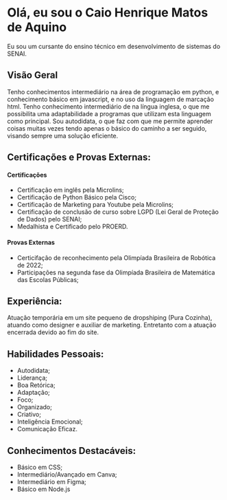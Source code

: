 # Olá, eu sou o Caio Henrique Matos de Aquino
Eu sou um cursante do ensino técnico em desenvolvimento de sistemas do SENAI.

## Visão Geral
Tenho conhecimentos intermediário na área de programação em python, e conhecimento básico em javascript, e no uso da linguagem de marcação html. Tenho conhecimento intermediário de na língua inglesa, o que me possibilita uma adaptabilidade a programas que utilizam esta linguagem como principal. Sou autodidata, o que faz com que me permite aprender coisas muitas vezes tendo apenas o básico do caminho a ser seguido, visando sempre uma solução eficiente.

## Certificações e Provas Externas:
#### Certificações
* Certificação em inglês pela Microlins;
* Certificação de Python Básico pela Cisco;
* Certificação de Marketing para Youtube pela Microlins;
* Certificação de conclusão de curso sobre LGPD (Lei Geral de Proteção de Dados) pelo SENAI;
* Medalhista e Certificado pelo PROERD.
#### Provas Externas
* Certicifação de reconhecimento pela Olimpíada Brasileira de Robótica de 2022;
* Participações na segunda fase da Olimpíada Brasileira de Matemática das Escolas Públicas;

## Experiência:
Atuação temporária em um site pequeno de dropshiping (Pura Cozinha), atuando como designer e auxiliar de marketing. Entretanto com a atuação encerrada devido ao fim do site.

## Habilidades Pessoais:
* Autodidata;
* Liderança;
* Boa Retórica;
* Adaptação;
* Foco;
* Organizado;
* Criativo;
* Inteligência Emocional;
* Comunicação Eficaz.

## Conhecimentos Destacáveis:
* Básico em CSS;
* Intermediário/Avançado em Canva;
* Intermediário em Figma;
* Básico em Node.js
